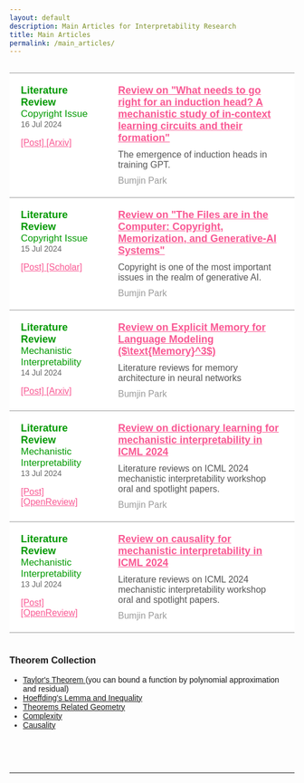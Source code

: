 ```yaml
---
layout: default
description: Main Articles for Interpretability Research
title: Main Articles
permalink: /main_articles/
---
```




<style>

body {
    font-family: Arial, sans-serif;
}

.table-container {
    /* overflow-x: auto; 테이블이 컨테이너 밖으로 나가지 않도록 스크롤 생성 */
    width: 100%; /* 필요한 경우 컨테이너 너비 조절 */
    display: flex; /* 컨테이너를 flex로 설정 */
    justify-content: center; /* 수평 가운데 정렬 */
}

table {
    /* border-collapse: collapse; */
    table-layout: fixed; 컬럼 길이 고정
    width: auto; /* 테이블 너비를 내용에 맞게 자동 조정 */
    border: none; /* 테이블 셀의 테두리를 제거 */
    box-shadow: none;

}

th, td {
    /* border: 1px solid #dddddd; */
    text-align: left;
    padding: 8px;
    white-space: nowrap; /* 텍스트 줄바꿈 방지 */
    border: none; /* 테이블 셀의 테두리를 제거 */
}

tr {
  border-bottom: 1px solid #999999;
  border-top: 1px solid #999999;
}

th {
    background-color: #f2f2f2;
}

th:nth-child(1), td:nth-child(1) {
    width: 250px; /* 첫 번째 컬럼의 너비 */
}

th:nth-child(2), td:nth-child(2) {
    width: 850px; /* 두 번째 컬럼의 너비 */
}


.styled-table {
    width: 100%;
    border-collapse: collapse;
    background-color: #ffffff;
}

.styled-table tr {
    /* border-bottom: 1px solid #dddddd; */
}

.styled-table td {
    word-wrap: break-word;   
    overflow-wrap: break-word;
    vertical-align: top;
    text-overflow: ellipsis;
    white-space: normal;
}


.meta-data {
    width: 120px;
    padding: 20px;
    vertical-align: top;
    font-size: 14px;
    color: #333333;
}

.article-type {
    font-weight: bold;
    color: #009900;
    font-size: 18px;

}

.access-type {
    color: #009900;
    font-size: 17px;

}

.link {
    color: #F95893;
    font-size: 16px;
}


.date {
    color: #666666;
}

.content {
    padding: 20px;
    vertical-align: top;
}

.content-title {
    font-size: 18px;
    font-weight: bold;
    margin: 0 0 10px;
}

.description {
    margin: 0 0 10px;
    color: #555555;
}

a {
  margin: 0 0 0 0;
}

.authors {
    margin: 0;
    color: #999999;
}

.thumbnail {
    width: 150px;
    padding: 20px;
    vertical-align: top;
    text-align: center;
}

</style>


<div class="table-container">
        <table class="styled-table">
            <tr>
                <td class="meta-data">
                    <div class="article-type">Literature Review</div>
                    <div class="access-type">Copyright Issue</div>
                    <div class="date">16 Jul 2024</div> <br>
                    <a class="link" href="/main_articles/240716_induction_heads" > [Post] </a> 
                    <a class="link" href="https://arxiv.org/abs/2404.07129"> [Arxiv] </a> <br>
                </td>
                <td class="content">
                    <a class="link" href="/main_articles/240716_induction_heads" > 
                    <h2 class="content-title">Review on "What needs to go right for an induction head? A mechanistic study of in-context learning circuits and their formation"
                    </h2></a> 
                    <p class="description">The emergence of induction heads in training GPT.</p>
                    <p class="authors">Bumjin Park</p>
                </td>
            </tr>
            <tr>
                <td class="meta-data">
                    <div class="article-type">Literature Review</div>
                    <div class="access-type">Copyright Issue</div>
                    <div class="date">15 Jul 2024</div> <br>
                    <a class="link" href="/main_articles/240715_copyright_memo" > [Post] </a> 
                    <a class="link" href="https://scholar.google.com/scholar_url?url=https://www.researchgate.net/profile/A-Cooper-2/publication/381963290_The_Files_are_in_the_Computer_Copyright_Memorization_and_Generative-AI_Systems/links/66864e060a25e27fbc2422dc/The-Files-are-in-the-Computer-Copyright-Memorization-and-Generative-AI-Systems.pdf&hl=en&sa=X&d=301181645666268126&ei=vXCUZt6pKZGP6rQPjKeIiAs&scisig=AFWwaeZH2oG23U8MG2IXUN-14OUF&oi=scholaralrt&hist=XzIXaxoAAAAJ:9420160871089282663:AFWwaeZtekeyAIg982M8R1D4WSk9&html=&pos=0&folt=cit" > [Scholar] </a> <br>
                </td>
                <td class="content">
                    <a class="link" href="/main_articles/240715_copyright_memo" > 
                    <h2 class="content-title">Review on "The Files are in the Computer: Copyright, Memorization, and Generative-AI Systems" 
                    </h2></a> 
                    <p class="description">Copyright is one of the most important issues in the realm of generative AI. </p>
                    <p class="authors">Bumjin Park</p>
                </td>
            </tr>
            <tr>
                <td class="meta-data">
                    <div class="article-type">Literature Review</div>
                    <div class="access-type">Mechanistic Interpretability</div>
                    <div class="date">14 Jul 2024</div> <br>
                    <a class="link" href="/main_articles/240714_m3" > [Post] </a> 
                    <a class="link" href="https://openreview.net/forum?id=qzsDKwGJyB" > [Arxiv] </a> <br>
                </td>
                <td class="content">
                    <a class="link" href="/main_articles/240714_m3" > 
                    <h2 class="content-title">Review on Explicit Memory for Language Modeling ($\text{Memory}^3$) 
                    </h2></a> 
                    <p class="description">Literature reviews for memory architecture in neural networks </p>
                    <p class="authors">Bumjin Park</p>
                </td>
            </tr>
            <tr>
                <td class="meta-data">
                    <div class="article-type">Literature Review</div>
                    <div class="access-type">Mechanistic Interpretability</div>
                    <div class="date">13 Jul 2024</div> <br>
                    <a class="link" href="/main_articles/240713_mi2" > [Post] </a> 
                    <a class="link" href="https://openreview.net/forum?id=qzsDKwGJyB" > [OpenReview] </a> <br>
                </td>
                <td class="content">
                    <a class="link" href="/main_articles/240713_mi2" > 
                    <h2 class="content-title">Review on dictionary learning for mechanistic interpretability in ICML 2024 
                    </h2></a> 
                    <p class="description">Literature reviews on ICML 2024 mechanistic interpretability workshop oral and spotlight papers.</p>
                    <p class="authors">Bumjin Park</p>
                </td>
            </tr>
            <tr>
                <td class="meta-data">
                    <div class="article-type">Literature Review</div>
                    <div class="access-type">Mechanistic Interpretability</div>
                    <div class="date">13 Jul 2024</div> <br>
                    <a class="link" href="/main_articles/240713_mi1" > [Post] </a> 
                    <a class="link" href="https://openreview.net/forum?id=pJs3ZiKBM5" > [OpenReview] </a> <br>
                </td>
                <td class="content">
                    <a class="link" href="/main_articles/240713_mi1" > 
                    <h2 class="content-title">Review on causality for mechanistic interpretability in ICML 2024 
                    </h2></a> 
                    <p class="description">Literature reviews on ICML 2024 mechanistic interpretability workshop oral and spotlight papers.</p>
                    <p class="authors">Bumjin Park</p>
                </td>
            </tr>
        </table>
</div>

<h3> Theorem Collection </h3>

<ul>
    <li> <a href="/main_articles/taylor_s_theorem"> Taylor's Theorem </a> (you can bound a function by polynomial approximation and residual)  </li>
    <li> <a href="/main_articles/hoeffding"> Hoeffding's Lemma and Inequality </a></li>
    <li> <a href="/main_articles/geometry"> Theorems Related Geometry </a></li>
    <li> <a href="/main_articles/complexity"> Complexity </a></li>
    <li> <a href="/main_articles/causality"> Causality </a></li>
</ul>

<br>
<br>
<br>
<hr>